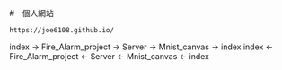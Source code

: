 #　個人網站

```
https://joe6108.github.io/
```

index -> Fire_Alarm_project -> Server -> Mnist_canvas -> index
index <- Fire_Alarm_project <- Server <- Mnist_canvas <- index